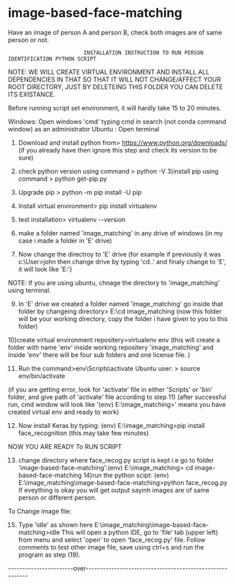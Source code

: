 # image-based-face-matching
Have an image of person A and person B, check both images are of same person or not.


                            INSTALLATION INSTRUCTION TO RUN PERSON IDENTIFICATION PYTHON SCRIPT

NOTE: WE WILL CREATE VIRTUAL ENVIRONMENT AND INSTALL ALL DEPENDENCIES IN THAT SO THAT IT WILL NOT CHANGE/AFFECT YOUR ROOT DIRECTORY, JUST BY DELETEING THIS FOLDER YOU CAN DELETE ITS EXISTANCE.

Before running script set environment, it will hardly take 15 to 20 minutes.


Windows: Open windows 'cmd' typing cmd in search (not conda command window) as an administrator
Ubuntu : Open terminal



1) Download and install python from> https://www.python.org/downloads/    (if you already have then ignore this step and check its version to be sure)
2) check python version using command > python -V
3)install pip using command > python get-pip.py
4) Upgrade pip > python -m pip install -U pip
5) Install virtual environment> pip install virtualenv
6) test installation> virtualenv --version

7) make a folder named 'image_matching' in any drive of windows (in my case i made a folder in 'E' drive)

8) Now change the directroy to 'E' drive
(for example if previously it was c:\User>john then change drive by typing 'cd..' and finaly change to 'E', it will look like 'E:\')

NOTE: If you are using ubuntu, chnage the directory to 'image_matching' using terminal.

9) In 'E' drive we created a folder named 'image_matching' go inside that folder by changeing directory> E:\cd image_matching
(now this folder will be your working directory, copy the folder i have given to you to this folder)

10)create virtual environment repositery>virtualenv env
(this will create a folder with name 'env' inside working repositery 'image_matching' and inside 'env' there will be four sub folders and one license file. )

11) Run the command>env\Scripts\activate
    Ubuntu user: > source env/bin/activate

(if you are getting error, look for 'activate' file in either 'Scripts' or 'bin' folder, and give path of 'activate' file according to step 11)
(after successful run, cmd window will look like '(env) E:\image_matching>' means you have created virtual env and ready to work)


12) Now install Keras by typing: (env) E:\image_matching>pip install face_recognition
(this may take few minutes)



NOW YOU ARE READY To RUN SCRIPT

13) change directory where face_recog.py script is kept i.e go to folder 'image-based-face-matching':(env) E:\image_matching> cd image-based-face-matching
14)run the python scipt: (env) E:\image_matching\image-based-face-matching>python face_recog.py
If eveything is okay you will get output sayinh images are of same person or different person.

To Change image file:

15) Type 'idle' as shown here E:\image_matching\image-based-face-matching>idle
This will open a python IDE, go to 'file' tab (upper left) from menu and select 'open' to open 'face_recog.py' file. Follow comments to test
other image file, save using ctrl+s and run the program as step (19).




-----------------------over---------------------------------------------------------

